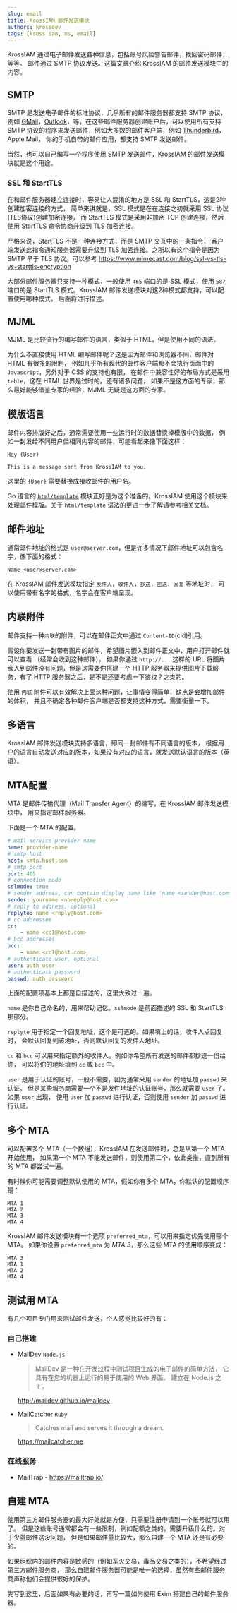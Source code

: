 ```yaml
---
slug: email
title: KrossIAM 邮件发送模块
authors: krossdev
tags: [kross iam, ms, email]
---
```


KrossIAM 通过电子邮件发送各种信息，包括账号风险警告邮件，找回密码邮件，等等。
邮件通过 SMTP 协议发送。这篇文章介绍 KrossIAM 的邮件发送模块中的内容。

<!--truncate-->

## SMTP

SMTP 是发送电子邮件的标准协议，几乎所有的邮件服务器都支持 SMTP 协议，例如
[GMail]，[Outlook]，等，在这些邮件服务器创建账户后，可以使用所有支持 SMTP
协议的程序来发送邮件，例如大多数的邮件客户端，例如 [Thunderbird]，Apple Mail，
你的手机自带的邮件应用，都支持 SMTP 发送邮件。

当然，也可以自己编写一个程序使用 SMTP 发送邮件，KrossIAM 的邮件发送模块就是这个用途。

### SSL 和 StartTLS

在和邮件服务器建立连接时，容易让人混淆的地方是 SSL 和 StartTLS，这是2种创建加密连接的方式，
简单来讲就是，SSL 模式是在在连接之初就采用 SSL 协议(TLS协议)创建加密连接，
而 StartTLS 模式是采用非加密 TCP 创建连接，然后使用 StartTLS 命令协商升级到 TLS
加密连接。

严格来说，StartTLS 不是一种连接方式，而是 SMTP 交互中的一条指令，
客户端发送此指令通知服务器需要升级到 TLS 加密连接。之所以有这个指令是因为 SMTP 早于 TLS
协议。可以参考
https://www.mimecast.com/blog/ssl-vs-tls-vs-starttls-encryption

大部分邮件服务器只支持一种模式，一般使用 `465` 端口的是 SSL 模式，使用 `587` 端口的是
StartTLS 模式。KrossIAM 邮件发送模块对这2种模式都支持，可以配置使用哪种模式，
后面将进行描述。

## MJML

MJML 是比较流行的编写邮件的语言，类似于 HTML，但是使用不同的语法。

为什么不直接使用 HTML 编写邮件呢？这是因为邮件和浏览器不同，邮件对 HTML 有很多的限制，
例如几乎所有现代的邮件客户端都不会执行页面中的 `Javascript`，另外对于 CSS 的支持也有限，
在邮件中兼容性好的布局方式是采用 `table`，这在 HTML 世界是过时的。还有诸多问题，
如果不是这方面的专家，那么最好能够借鉴专家的经验，MJML 无疑是这方面的专家。

## 模版语言

邮件内容排版好之后，通常需要使用一些运行时的数据替换掉模版中的数据，
例如一封发给不同用户但相同内容的邮件，可能看起来像下面这样：

```text title='邮件正文'
Hey {User}

This is a message sent from KrossIAM to you.
```

这里的 `{User}` 需要替换成接收邮件的用户名。

Go 语言的 [`html/template`](https://pkg.go.dev/html/template)
模块正好是为这个准备的。KrossIAM 使用这个模块来处理邮件模版。关于 `html/template`
语法的更进一步了解请参考相关文档。

## 邮件地址

通常邮件地址的格式是 `user@server.com`，但是许多情况下邮件地址可以包含名字，像下面的格式：

```
Name <user@server.com>
```

在 KrossIAM 邮件发送模块指定 `发件人`，`收件人`，`抄送`，`密送`，`回复` 等地址时，
可以使用带有名字的格式，名字会在客户端呈现。

## 内联附件

邮件支持一种`内联`的附件，可以在邮件正文中通过 `Content-ID`(cid)引用。

假设你要发送一封带有图片的邮件，希望图片嵌入到邮件正文中，用户打开邮件就可以查看
（经常会收到这种邮件）。
如果你通过 `http://...` 这样的 URL 将图片嵌入到邮件没有问题，但是这需要你搭建一个 HTTP
服务器来提供图片下载服务，有了 HTTP 服务器之后，是不是还要考虑一下鉴权？之类的。

使用 `内联` 附件可以有效解决上面这种问题，让事情变得简单，缺点是会增加邮件的体积，
并且不确定各种邮件客户端是否都支持这种方式，需要衡量一下。

## 多语言

KrossIAM 邮件发送模块支持多语言，即同一封邮件有不同语言的版本，
根据用户的语言自动发送对应的版本，如果没有对应的语言，就发送默认语言的版本（英语）。

## MTA配置

MTA 是邮件传输代理（Mail Transfer Agent）的缩写，在 KrossIAM 邮件发送模块中，
用来指定邮件服务器。

下面是一个 MTA 的配置。
```yaml title='MTA配置'
# mail service provider name
name: provider-name
# smtp host
host: smtp.host.com
# smtp port
port: 465
# connection mode
sslmode: true
# sender address, can contain display name like 'name <sender@host.com>'
sender: yourname <noreply@host.com>
# reply to address, optional
replyto: name <reply@host.com>
# cc addresses
cc:
	- name <cc1@host.com>
# bcc addresses
bcc:
	- name <cc1@host.com>
# authenticate user, optional
user: auth user
# authenticate password
passwd: auth password
```

上面的配置项基本上都是自描述的，这里大致过一遍。

`name` 是你自己命名的，用来帮助记忆。`sslmode` 是前面描述的 SSL 和 StartTLS 那部分。

`replyto` 用于指定一个回复地址，这个是可选的。如果填上的话，收件人点回复时，
会默认回复到该地址，否则默认回复的发件人地址。

`cc` 和 `bcc` 可以用来指定额外的收件人，例如你希望所有发送的邮件都抄送一份给你，
可以将你的地址填到 `cc` 或 `bcc` 中。

`user` 是用于认证的账号，一般不需要，因为通常采用 `sender` 的地址加 `passwd` 来认证。
但是某些服务商需要一个不是发件地址的认证账号，那么就需要 `user` 了。如果 `user` 出现，
使用 `user` 加 `passwd` 进行认证，否则使用 `sender` 加 `passwd` 进行认证。

## 多个 MTA

可以配置多个 MTA（一个数组），KrossIAM 在发送邮件时，总是从第一个 MTA 开始使用，
如果第一个 MTA 不能发送邮件，则使用第二个，依此类推，直到所有的 MTA 都尝试一遍。

有时候你可能需要调整默认使用的 MTA，假如你有多个 MTA，你默认的配置顺序是：

```
MTA 1
MTA 2
MTA 3
MTA 4
```

KrossIAM 邮件发送模块有一个选项 `preferred_mta`，可以用来指定优先使用哪个 MTA。
如果你设置 `preferred_mta` 为 *MTA 3*，那么这些 MTA 的使用顺序变成：

```
MTA 3
MTA 1
MTA 2
MTA 4
```

## 测试用 MTA

有几个项目专门用来测试邮件发送，个人感觉比较好的有：

### 自己搭建

* MailDev `Node.js`

  > MailDev 是一种在开发过程中测试项目生成的电子邮件的简单方法，
  > 它具有在您的机器上运行的易于使用的 Web 界面。 建立在 Node.js 之上。

  http://maildev.github.io/maildev

* MailCatcher `Ruby`

  > Catches mail and serves it through a dream.

  https://mailcatcher.me

### 在线服务

* MailTrap - https://mailtrap.io/

## 自建 MTA

使用第三方邮件服务器的最大好处就是方便，只需要注册申请到一个账号就可以用了。
但是这些账号通常都会有一些限制，例如配额之类的，需要升级什么的。对于少量邮件这没问题，
但是如果邮件量比较大，那么自建一个 MTA 还是有必要的。

如果组织内的邮件内容是敏感的（例如军火交易，毒品交易之类的），不希望经过第三方邮件服务商，
那么自建邮件服务器可能是唯一的选择，虽然有些邮件服务商声称他们会提供很好的保护。

先写到这里，后面如果有必要的话，再写一篇如何使用 Exim 搭建自己的邮件服务器。

[GMail]: https://mail.google.com
[Outlook]: https://outlook.live.com
[Thunderbird]: https://www.thunderbird.net
